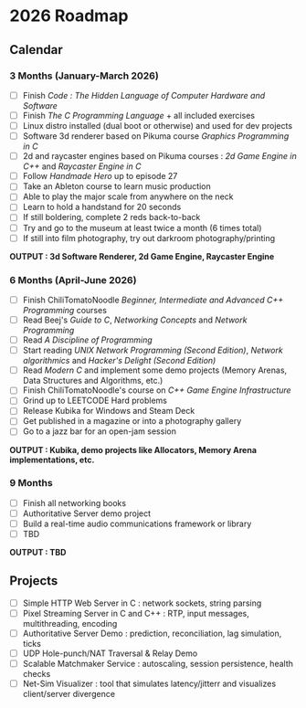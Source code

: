 # 2026 Roadmap

## Calendar

### 3 Months (January-March 2026)
- [ ] Finish *Code : The Hidden Language of Computer Hardware and Software* 
- [ ] Finish *The C Programming Language* + all included exercises
- [ ] Linux distro installed (dual boot or otherwise) and used for dev projects
- [ ] Software 3d renderer based on Pikuma course *Graphics Programming in C*
- [ ] 2d and raycaster engines based on Pikuma courses : *2d Game Engine in C++* and *Raycaster Engine in C*
- [ ] Follow *Handmade Hero* up to episode 27
- [ ] Take an Ableton course to learn music production
- [ ] Able to play the major scale from anywhere on the neck
- [ ] Learn to hold a handstand for 20 seconds
- [ ] If still boldering, complete 2 reds back-to-back
- [ ] Try and go to the museum at least twice a month (6 times total)
- [ ] If still into film photography, try out darkroom photography/printing

**OUTPUT : 3d Software Renderer, 2d Game Engine, Raycaster Engine**

### 6 Months (April-June 2026)
- [ ] Finish ChiliTomatoNoodle *Beginner, Intermediate and Advanced C++ Programming* courses
- [ ] Read Beej's *Guide to C*, *Networking Concepts* and *Network Programming*
- [ ] Read *A Discipline of Programming*
- [ ] Start reading *UNIX Network Programming (Second Edition)*, *Network algorithmics* and *Hacker's Delight (Second Edition)*
- [ ] Read *Modern C* and implement some demo projects (Memory Arenas, Data Structures and Algorithms, etc.)
- [ ] Finish ChiliTomatoNoodle's course on *C++ Game Engine Infrastructure* 
- [ ] Grind up to LEETCODE Hard problems
- [ ] Release Kubika for Windows and Steam Deck
- [ ] Get published in a magazine or into a photography gallery
- [ ] Go to a jazz bar for an open-jam session

**OUTPUT : Kubika, demo projects like Allocators, Memory Arena implementations, etc.**

### 9 Months
- [ ] Finish all networking books
- [ ] Authoritative Server demo project
- [ ] Build a real-time audio communications framework or library
- [ ] TBD

**OUTPUT : TBD**

## Projects
- [ ] Simple HTTP Web Server in C : network sockets, string parsing
- [ ] Pixel Streaming Server in C and C++ : RTP, input messages, multithreading, encoding
- [ ] Authoritative Server Demo : prediction, reconciliation, lag simulation, ticks
- [ ] UDP Hole-punch/NAT Traversal & Relay Demo
- [ ] Scalable Matchmaker Service : autoscaling, session persistence, health checks
- [ ] Net-Sim Visualizer : tool that simulates latency/jitterr and visualizes client/server divergence 